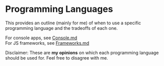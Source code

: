 # Programming Languages

This provides an outline (mainly for me) of when to use a specific programming language and the tradeoffs of each one.

For console apps, see [Console.md](./Console.md)  
For JS frameworks, see [Frameworks.md](./Frameworks.md)

Disclaimer: These are **my opinions** on which each programming language should be used for. Feel free to disagree with me.